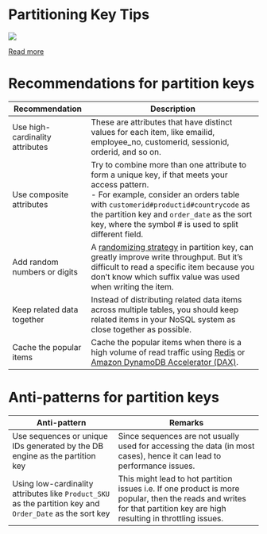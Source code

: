 # Partitioning Key Tips

![](https://d2908q01vomqb2.cloudfront.net/887309d048beef83ad3eabf2a79a64a389ab1c9f/2018/09/10/dynamodb-partition-key-1.gif)

[Read more](https://aws.amazon.com/blogs/database/choosing-the-right-dynamodb-partition-key/)

# Recommendations for partition keys

| Recommendation                  | Description                                                                                                                                                                                                                                                                                            |
|---------------------------------|--------------------------------------------------------------------------------------------------------------------------------------------------------------------------------------------------------------------------------------------------------------------------------------------------------|
| Use high-cardinality attributes | These are attributes that have distinct values for each item, like emailid, employee_no, customerid, sessionid, orderid, and so on.                                                                                                                                                                    |
| Use composite attributes        | Try to combine more than one attribute to form a unique key, if that meets your access pattern. <br/>- For example, consider an orders table with `customerid#productid#countrycode` as the partition key and `order_date` as the sort key, where the symbol # is used to split different field.       |
| Add random numbers or digits    | A [randomizing strategy](https://docs.aws.amazon.com/amazondynamodb/latest/developerguide/bp-partition-key-sharding.html) in partition key, can greatly improve write throughput. But it’s difficult to read a specific item because you don’t know which suffix value was used when writing the item. |
| Keep related data together      | Instead of distributing related data items across multiple tables, you should keep related items in your NoSQL system as close together as possible.                                                                                                                                                   |
| Cache the popular items         | Cache the popular items when there is a high volume of read traffic using [Redis](../../In-Memory-DB/Redis/Readme.md) or [Amazon DynamoDB Accelerator (DAX)](../../../2_AWSServices/6_DatabaseServices/AmazonDynamoDB/DynamoDBAccelerator.md).                                                         |

# Anti-patterns for partition keys

| Anti-pattern                                                                                              | Remarks                                                                                                                                                                |
|-----------------------------------------------------------------------------------------------------------|------------------------------------------------------------------------------------------------------------------------------------------------------------------------|
| Use sequences or unique IDs generated by the DB engine as the partition key                               | Since sequences are not usually used for accessing the data (in most cases), hence it can lead to performance issues.                                                  |
| Using low-cardinality attributes like `Product_SKU` as the partition key and `Order_Date` as the sort key | This might lead to hot partition issues i.e. If one product is more popular, then the reads and writes for that partition key are high resulting in throttling issues. |